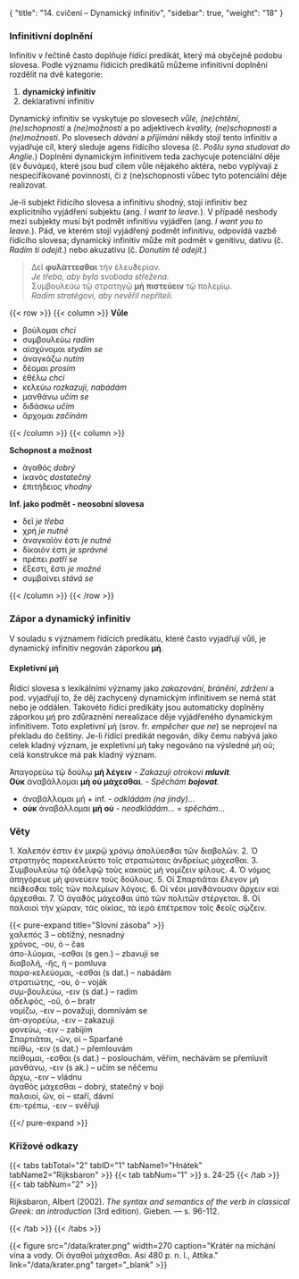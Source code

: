 {
    "title": "14. cvičení – Dynamický infinitiv",
    "sidebar": true,
    "weight": "18"
}

### Infinitivní doplnění

Infinitiv v řečtině často doplňuje řídící predikát, který má obyčejně podobu slovesa. Podle významu řídících predikátů můžeme infinitivní doplnění rozdělit na dvě kategorie: 

1. **dynamický infinitiv**
2. deklarativní infinitiv

Dynamický infinitiv se vyskytuje po slovesech *vůle, (ne)chtění*, *(ne)schopnosti* a *(ne)možnosti* a po adjektivech *kvality, (ne)schopnosti* a *(ne)možnosti*. Po slovesech *dávání* a *přijímání* někdy stojí tento infinitiv a vyjadřuje cíl, který sleduje agens řídícího slovesa (č. *Pošlu syna studovat do Anglie.*)  Doplnění dynamickým infinitivem teda zachycuje potenciální děje (ἐν δυνάμει), které jsou buď cílem vůle nějakého aktéra, nebo vyplývají z nespecifikované povinnosti, či z (ne)schopnosti vůbec tyto potenciální děje realizovat. 

Je-li subjekt řídícího slovesa a infinitivu shodný, stojí infinitiv bez explicitního vyjádření subjektu (ang. *I want to leave.*). V případě neshody mezi subjekty musí být podmět infinitivu vyjádřen (ang. *I want you to leave.*). Pád, ve kterém stojí vyjádřený podmět infinitivu, odpovídá vazbě řídícího slovesa; dynamický infinitiv může mít podmět v genitivu, dativu (č. *Radím ti odejít*.) nebo akuzativu (č. *Donutím tě odejít*.)  

> Δεῖ **φυλάττεσθαι** τὴν ἐλευϑερίαν.   
> *Je třeba, aby byla svoboda střežena.*  
> Συμβουλεύω τῷ στρατηγῷ **μὴ** **πιστεύειν** τῷ πολεμίῳ.  
> *Radím stratégovi, aby nevěřil nepříteli.* 

{{< row >}}
{{< column >}}
**Vůle**

- βούλομαι *chci*  
- συμβουλεύω *radím*  
- αἰσχύνομαι *stydím se*   
- ἀναγκάζω *nutím*  
- δέομαι *prosím*  
- ἐθέλω *chci*  
- κελεύω *rozkazuji, nabádám*  
- μανθάνω *učím se*  
- διδάσκω *učím*   
- ἄρχομαι *začínám*  

{{< /column >}} 
{{< column >}}

 **Schopnost a možnost**

- ἀγαθός *dobrý*  
- ἱκανός *dostatečný*  
- ἐπιτήδειος *vhodný* 

**Inf. jako podmět - neosobní slovesa**

- δεῖ *je třeba*  
- χρή *je nutné*  
- ἀναγκαῖόν ἐστι *je nutné*  
- δίκαιόν ἐστι *je správné*  
- πρέπει *patří se*  
- ἔξεστι, ἔστι *je možné*  
- συμβαίνει *stává se*  

{{< /column >}} 
{{< /row >}}

### Zápor a dynamický infinitiv

V souladu s významem řídících predikátu, které často vyjadřují vůli, je dynamický infinitiv negován záporkou **μή**. 

#### Expletivní μή

Řídící slovesa s lexikálními významy jako *zakazování*, *bránění*, *zdržení* a pod. vyjadřují to, že děj zachycený dynamickým infinitivem se nemá stát nebo je oddálen. Takovéto řídící predikáty jsou automaticky doplněny záporkou μή pro zdůraznění nerealizace děje vyjádřeného dynamickým infinitivem. Toto expletivní μή (srov. fr. *empêcher que ne*) se neprojeví na překladu do češtiny. Je-li řídící predikát negován, díky čemu nabývá jako celek kladný význam, je expletivní μή taky negováno na výsledné μὴ οὐ; celá konstrukce má pak kladný význam.    

Ἁπαγορεύω τῷ δούλῳ **μὴ λέγειν** - *Zakazuji otrokovi **mluvit**.*  
**Οὐκ** ἀναβάλλομαι **μὴ οὐ μάχεσθαι**. - *Spěchám **bojovat**.* 

- ἀναβάλλομαι μή + inf. - *odkládám (na jindy)*...
- **οὐκ** ἀναβάλλομαι **μὴ οὐ** - *neodkládám...* = *spěchám...* 



### Věty

1\. Χαλεπόν ἐστιν ἐν μικρῷ χρόνῳ ἀπολύεσϑαι τῶν διαβολῶν. 2. Ὁ στρατηγὸς παρεκελεύετο τοῖς στρατιώταις ἀνδρείως μάχεσθαι. 3. Συμβουλεύω τῷ ἀδελφῷ τοὺς κακοὺς μὴ νομίζειν φίλους. 4. Ὁ νόμος ἀπηγόρευε μὴ φονεύειν τοὺς δούλους. 5. Οἱ Σπαρτιᾶται ἔλεγον μὴ πείϑεσϑαι τοῖς τῶν πολεμίων λόγοις. 6. Οἱ νέοι μανϑάνουσιν ἄρχειν καὶ ἄρχεσθαι. 7. Ὁ ἀγαϑὸς μάχεσϑαι ὑπὸ τῶν πολιτῶν στέργεται. 8. Οἱ παλαιοὶ τὴν χώραν, τὰς οἰκίας, τὰ ἱερὰ ἐπέτρεπον τοῖς ϑεοῖς σῴζειν.

{{< pure-expand title="Slovní zásoba" >}}      
χαλεπός 3 – obtížný, nesnadný  
χρόνος, -ου, ὁ – čas   
ἀπο-λύομαι, -εσθαι (s gen.) – zbavuji se   
διαβολή, -ῆς, ἡ – pomluva   
παρα-κελεύομαι, -εσθαι (s dat.) – nabádám   
στρατιώτης, -ου, ὁ – voják  
συμ-βουλεύω, -ειν (s dat.) – radím   
ἀδελφός, -οῦ, ὁ – bratr  
νομίζω, -ειν – považuji, domnívám se   
ἀπ-αγορεύω, -ειν – zakazuji   
φονεύω, -ειν – zabíjím   
Σπαρτιᾶται, -ῶν, οἱ – Sparťané   
πείθω, -ειν (s dat.) – přemlouvám  
πείθομαι, -εσθαι (s dat.) – poslouchám, věřím, nechávám se přemluvit   
μανθάνω, -ειν (s ak.) – učím se něčemu   
ἄρχω, -ειν – vládnu  
ἀγαθὸς μάχεσθαι –  dobrý, statečný v boji   
παλαιοί, ῶν, οἱ – staří, dávní  
ἐπι-τρέπω, -ειν – svěřuji 

{{</ pure-expand >}}





### Křížové odkazy

{{< tabs tabTotal="2" tabID="1" tabName1="Hnátek" tabName2="Rijksbaron" >}}
{{< tab tabNum="1" >}}
s. 24-25
{{< /tab >}}
{{< tab tabNum="2" >}}

Rijksbaron, Albert (2002). *The syntax and semantics of the verb in classical Greek: an introduction* (3rd edition). Gieben. — s. 96-112.

{{< /tab >}}
{{< /tabs >}}

{{< figure src="/data/krater.png" width=270 caption="Krátér na míchání vína a vody. Οἱ ἀγαθοὶ μάχεσθαι. Asi 480 p. n. l., Attika." link="/data/krater.png" target=”_blank” >}}
